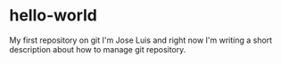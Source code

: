 # hello-world
My first repository on git
I'm Jose Luis and right now I'm writing a short description about how to manage git repository.

